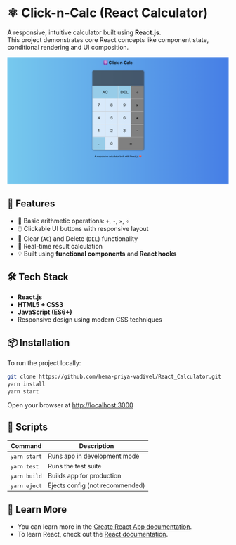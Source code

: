 # ⚛️ Click-n-Calc (React Calculator)

A responsive, intuitive calculator built using **React.js**.\
This project demonstrates core React concepts like component state, conditional rendering and UI composition.

![Click-n-Calc Screenshot](/React_Calculator/assets/image-1.png) <!-- Update path if needed -->

## 🚀 Features

- 🧮 Basic arithmetic operations: `+`, `-`, `×`, `÷`
- 🖱️ Clickable UI buttons with responsive layout
- 🧼 Clear (`AC`) and Delete (`DEL`) functionality
- 🎯 Real-time result calculation
- 💡 Built using **functional components** and **React hooks**

## 🛠️ Tech Stack

- **React.js**
- **HTML5 + CSS3**
- **JavaScript (ES6+)**
- Responsive design using modern CSS techniques

## 📦 Installation

To run the project locally:

```bash
git clone https://github.com/hema-priya-vadivel/React_Calculator.git
yarn install
yarn start
```

Open your browser at [http://localhost:3000](http://localhost:3000)

## 🔧 Scripts

| Command        | Description                          |
|----------------|--------------------------------------|
| `yarn start`   | Runs app in development mode         |
| `yarn test`    | Runs the test suite                  |
| `yarn build`   | Builds app for production            |
| `yarn eject`   | Ejects config (not recommended)      |

## 🎯 Learn More

- You can learn more in the [Create React App documentation](https://facebook.github.io/create-react-app/docs/getting-started).
- To learn React, check out the [React documentation](https://reactjs.org/).
